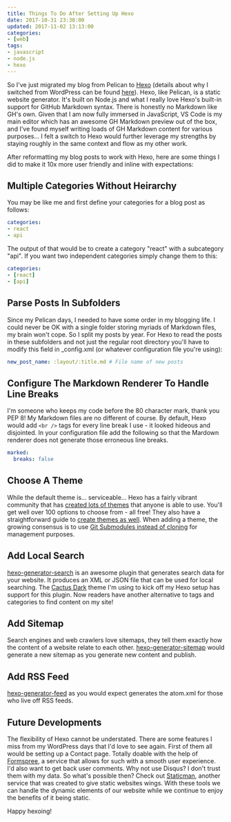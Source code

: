```yaml
---
title: Things To Do After Setting Up Hexo
date: 2017-10-31 23:38:00
updated: 2017-11-02 13:13:00
categories:
- [web]
tags:
- javascript
- node.js
- hexo
---
```


So I've just migrated my blog from Pelican to [Hexo](https://hexo.io/) (details about why I switched from WordPress can be found [here](/2016/09/27/switch-to-static/)). Hexo, like Pelican, is a static website generator. It's built on Node.js and what I really love Hexo's built-in support for GitHub Markdown syntax. There is honestly no Markdown like GH's own. Given that I am now fully immersed in JavaScript, VS Code is my main editor which has an awesome GH Markdown preview out of the box, and I've found myself writing loads of GH Markdown content for various purposes... I felt a switch to Hexo would further leverage my strengths by staying roughly in the same context and flow as my other work.

After reformatting my blog posts to work with Hexo, here are some things I did to make it 10x more user friendly and inline with expectations:

## Multiple Categories Without Heirarchy

You may be like me and first define your categories for a blog post as follows:

```yaml
categories:
- react
- api
```

The output of that would be to create a category "react" with a subcategory "api". If you want two independent categories simply change them to this:

```yaml
categories:
- [react]
- [api]
```

## Parse Posts In Subfolders

Since my Pelican days, I needed to have some order in my blogging life. I could never be OK with a single folder storing myriads of Markdown files, my brain won't cope. So I split my posts by year. For Hexo to read the posts in these subfolders and not just the regular root directory you'll have to modify this field in _config.xml (or whatever configuration file you're using):

```yaml
new_post_name: :layout/:title.md # File name of new posts
```

## Configure The Markdown Renderer To Handle Line Breaks

I'm someone who keeps my code before the 80 character mark, thank you PEP 8! My Markdown files are no different of course. By default, Hexo would add `<br />` tags for every line break I use - it looked hideous and disjointed. In your configuration file add the following so that the Mardown renderer does not generate those erroneous line breaks.

```yaml
marked:
  breaks: false
```

## Choose A Theme

While the default theme is... serviceable... Hexo has a fairly vibrant community that has [created lots of themes](https://hexo.io/themes/) that anyone is able to use. You'll get well over 100 options to choose from - all free! They also have a straightforward guide to [create themes as well](https://hexo.io/docs/themes.html). When adding a theme, the growing consensus is to use [Git Submodules instead of cloning](http://jr0cket.co.uk/hexo/using-git-submodules-for-custom-hexo-theme.html) for management purposes.

## Add Local Search

[hexo-generator-search](https://github.com/PaicHyperionDev/hexo-generator-search) is an awesome plugin that generates search data for your website. It produces an XML or JSON file that can be used for local searching. The [Cactus Dark](https://github.com/probberechts/cactus-dark) theme I'm using to kick off my Hexo setup has support for this plugin. Now readers have another alternative to tags and categories to find content on my site!

## Add Sitemap

Search engines and web crawlers love sitemaps, they tell them exactly how the content of a website relate to each other. [hexo-generator-sitemap](https://github.com/hexojs/hexo-generator-sitemap) would generate a new sitemap as you generate new content and publish.

## Add RSS Feed

[hexo-generator-feed](https://github.com/hexojs/hexo-generator-feed) as you would expect generates the atom.xml for those who live off RSS feeds.

## Future Developments

The flexibility of Hexo cannot be understated. There are some features I miss from my WordPress days that I'd love to see again. First of them all would be setting up a Contact page. Totally doable with the help of [Formspree](https://formspree.io/), a service that allows for such with a smooth user experience. I'd also want to get back user comments. Why not use Disqus? I don't trust them with my data. So what's possible then? Check out [Staticman](https://staticman.net/), another service that was created to give static websites wings. With these tools we can handle the dynamic elements of our website while we continue to enjoy the benefits of it being static.

Happy hexoing!
